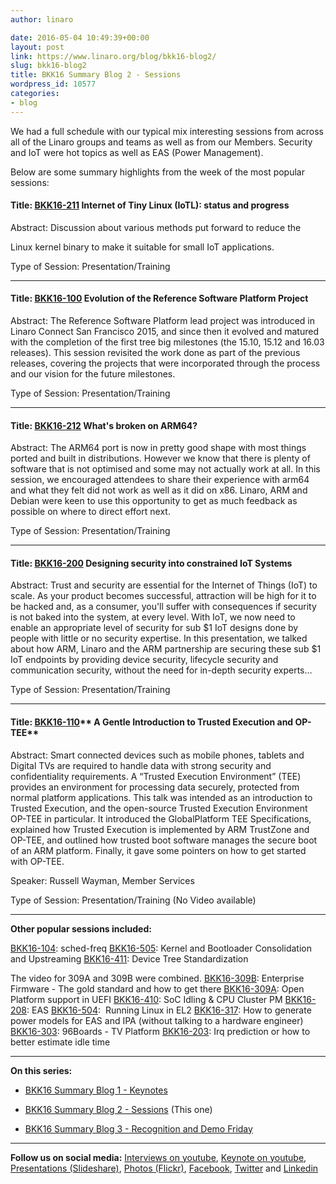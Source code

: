 ```yaml
---
author: linaro

date: 2016-05-04 10:49:39+00:00
layout: post
link: https://www.linaro.org/blog/bkk16-blog2/
slug: bkk16-blog2
title: BKK16 Summary Blog 2 - Sessions
wordpress_id: 10577
categories:
- blog
---
```


We had a full schedule with our typical mix interesting sessions from across all of the Linaro groups and teams as well as from our Members. Security and IoT were hot topics as well as EAS (Power Management).

Below are some summary highlights from the week of the most popular sessions:


#### Title: [BKK16-211](http://connect.linaro.org/resource/bkk16/bkk16-211/) **Internet of Tiny Linux (IoTL): status and progress**


Abstract: Discussion about various methods put forward to reduce the

Linux kernel binary to make it suitable for small IoT applications.

Type of Session: Presentation/Training



* * *





#### Title: [BKK16-100](http://connect.linaro.org/resource/bkk16/bkk16-100/) **Evolution of the Reference Software Platform Project**


Abstract: The Reference Software Platform lead project was introduced in Linaro Connect San Francisco 2015, and since then it evolved and matured with the completion of the first tree big milestones (the 15.10, 15.12 and 16.03 releases). This session revisited the work done as part of the previous releases, covering the projects that were incorporated through the process and our vision for the future milestones.

Type of Session: Presentation/Training



* * *





#### Title: [BKK16-212](http://connect.linaro.org/resource/bkk16/bkk16-212/) **What's broken on ARM64?**


Abstract: The ARM64 port is now in pretty good shape with most things ported and built in distributions. However we know that there is plenty of software that is not optimised and some may not actually work at all. In this session, we encouraged attendees to share their experience with arm64 and what they felt did not work as well as it did on x86. Linaro, ARM and Debian were keen to use this opportunity to get as much feedback as possible on where to direct effort next.

Type of Session: Presentation/Training



* * *





#### Title: [BKK16-200](http://connect.linaro.org/resource/bkk16/bkk16-200/) **Designing security into constrained IoT Systems**


Abstract: Trust and security are essential for the Internet of Things (IoT) to scale. As your product becomes successful, attraction will be high for it to be hacked and, as a consumer, you'll suffer with consequences if security is not baked into the system, at every level. With IoT, we now need to enable an appropriate level of security for sub $1 IoT designs done by people with little or no security expertise. In this presentation, we talked about how ARM, Linaro and the ARM partnership are securing these sub $1 IoT endpoints by providing device security, lifecycle security and communication security, without the need for in-depth security experts…

Type of Session: Presentation/Training



* * *





#### Title: [BKK16-110](http://connect.linaro.org/resource/bkk16/bkk16-110/)** A Gentle Introduction to Trusted Execution and OP-TEE**


Abstract: Smart connected devices such as mobile phones, tablets and Digital TVs are required to handle data with strong security and confidentiality requirements. A “Trusted Execution Environment” (TEE) provides an environment for processing data securely, protected from normal platform applications. This talk was intended as an introduction to Trusted Execution, and the open-source Trusted Execution Environment OP-TEE in particular. It introduced the GlobalPlatform TEE Specifications, explained how Trusted Execution is implemented by ARM TrustZone and OP-TEE, and outlined how trusted boot software manages the secure boot of an ARM platform. Finally, it gave some pointers on how to get started with OP-TEE.

Speaker: Russell Wayman, Member Services

Type of Session: Presentation/Training (No Video available)



* * *



**Other popular sessions included:**

[BKK16-104](http://connect.linaro.org/resource/bkk16/bkk16-104/): sched-freq
[BKK16-505](http://connect.linaro.org/resource/bkk16/bkk16-505/): Kernel and Bootloader Consolidation and Upstreaming
[BKK16-411](http://connect.linaro.org/resource/bkk16/bkk16-411/): Device Tree Standardization

The video for 309A and 309B were combined.
[BKK16-309B](http://connect.linaro.org/resource/bkk16/bkk16-309b/): Enterprise Firmware - The gold standard and how to get there
[BKK16-309A](http://connect.linaro.org/resource/bkk16/bkk16-309a/): Open Platform support in UEFI
[BKK16-410](http://connect.linaro.org/resource/bkk16/bkk16-410/): SoC Idling & CPU Cluster PM
[BKK16-208](http://connect.linaro.org/resource/bkk16/bkk16-208/): EAS
[BKK16-504](http://connect.linaro.org/resource/bkk16/bkk16-504/):  Running Linux in EL2
[BKK16-317](http://bkk16-317): How to generate power models for EAS and IPA (without talking to a hardware engineer)
[BKK16-303](http://connect.linaro.org/resource/bkk16/bkk16-303/): 96Boards - TV Platform
[BKK16-203](http://connect.linaro.org/resource/bkk16/bkk16-203/): Irq prediction or how to better estimate idle time



* * *



**On this series:**



 	
  * [BKK16 Summary Blog 1 - Keynotes](/blog/bkk16-blog1/)

 	
  * [BKK16 Summary Blog 2 - Sessions](/blog/bkk16-blog2/) (This one)

 	
  * [BKK16 Summary Blog 3 - Recognition and Demo Friday](/blog/bkk16-blog3/)





* * *



**Follow us on social media:**
[Interviews on youtube](https://www.youtube.com/user/linaroorg?sub_confirmation=1&utm_source=Linaro.org&utm_medium=blog&utm_campaign=social), [Keynote on youtube](https://www.youtube.com/user/linaroOnAir?sub_confirmation=1&utm_source=Linaro.org&utm_medium=blog&utm_campaign=social), [Presentations (Slideshare)](http://www.slideshare.net/linaroorg?utm_source=Linaro.org&utm_medium=blog&utm_campaign=social),
[Photos (Flickr)](https://www.flickr.com/photos/linaroorg?utm_source=Linaro.org&utm_medium=blog&utm_campaign=social), [Facebook](https://www.facebook.com/LinaroOrg?utm_source=Linaro.org&utm_medium=blog&utm_campaign=social), [Twitter](https://twitter.com/linaroorg?utm_source=Linaro.org&utm_medium=blog&utm_campaign=social) and [Linkedin](https://www.linkedin.com/company/1026961?utm_source=Linaro.org&utm_medium=blog&utm_campaign=social)


